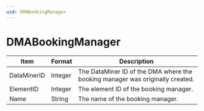 ```yaml
---
uid: DMABookingManager
---
```


# DMABookingManager

| Item        | Format  | Description                                                                   |
|-------------|---------|-------------------------------------------------------------------------------|
| DataMinerID | Integer | The DataMiner ID of the DMA where the booking manager was originally created. |
| ElementID   | Integer | The element ID of the booking manager.                                        |
| Name        | String  | The name of the booking manager.                                              |
